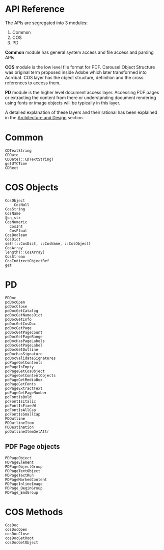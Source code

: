 # API Reference

The APIs are segregated into 3 modules:

1. Common
2. COS
3. PD

**Common** module has general system access and file access and parsing APIs.

**COS** module is the low level file format for PDF. Carousel Object Structure
was original term proposed inside Adobe which later transformed into Acrobat.
COS layer has the object structure, definition and the cross references to
access them.

**PD** module is the higher level document access layer. Accessing PDF pages or
extracting the content from there or understanding document rendering using
fonts or image objects will be typically in this layer. 

A detailed explanation of these layers and their rational has been explained in the [Architecture and Design](arch.md) section.

# Common
```@docs
CDTextString
CDDate
CDDate(::CDTextString)
getUTCTime
CDRect
```
# COS Objects
```@docs
CosObject
    CosNull
CosString
CosName
@cn_str
CosNumeric
  CosInt
  CosFloat
CosBoolean
CosDict
set!(::CosDict, ::CosName, ::CosObject)
CosArray
length(::CosArray)
CosStream
CosIndirectObjectRef
get
```

# PD
```@docs
PDDoc
pdDocOpen
pdDocClose
pdDocGetCatalog
pdDocGetNamesDict
pdDocGetInfo
pdDocGetCosDoc
pdDocGetPage
pdDocGetPageCount
pdDocGetPageRange
pdDocHasPageLabels
pdDocGetPageLabel
pdDocGetOutline
pdDocHasSignature
pdDocValidateSignatures
pdPageGetContents
pdPageIsEmpty
pdPageGetCosObject
pdPageGetContentObjects
pdPageGetMediaBox
pdPageGetFonts
pdPageExtractText
pdPageGetPageNumber
pdFontIsBold
pdFontIsItalic
pdFontIsFixedW
pdFontIsAllCap
pdFontIsSmallCap
PDOutline
PDOutlineItem
PDDestination
pdOutlineItemGetAttr
```
## PDF Page objects
```@docs
PDPageObject
PDPageElement
PDPageObjectGroup
PDPageTextObject
PDPageTextRun
PDPageMarkedContent
PDPageInlineImage
PDPage_BeginGroup
PDPage_EndGroup
```

# COS Methods
```@docs
CosDoc
cosDocOpen
cosDocClose
cosDocGetRoot
cosDocGetObject
```
